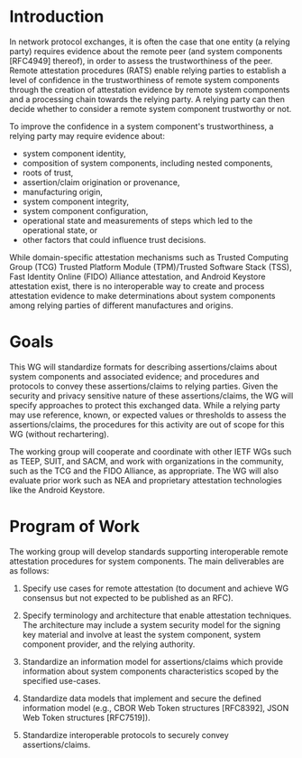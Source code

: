 Introduction
==========

In network protocol exchanges, it is often the case that one entity (a relying
party) requires evidence about the remote peer (and system components [RFC4949]
thereof), in order to assess the trustworthiness of the peer.  Remote
attestation procedures (RATS) enable relying parties to establish a level of
confidence in the trustworthiness of remote system components through the
creation of attestation evidence by remote system components and a processing
chain towards the relying party.  A relying party can then decide whether to
consider a remote system component trustworthy or not.

To improve the confidence in a system component's trustworthiness, a relying
party may require evidence about:
* system component identity,
* composition of system components, including nested components,
* roots of trust,
* assertion/claim origination or provenance,
* manufacturing origin,
* system component integrity,
* system component configuration,
* operational state and measurements of steps which led to the operational state, or
* other factors that could influence trust decisions.

While domain-specific attestation mechanisms such as Trusted Computing Group
(TCG) Trusted Platform Module (TPM)/Trusted Software Stack (TSS), Fast Identity
Online (FIDO) Alliance attestation, and Android Keystore attestation exist,
there is no interoperable way to create and process attestation evidence to
make determinations about system components among relying parties of different
manufactures and origins. 

Goals
=====

This WG will standardize formats for describing assertions/claims about system
components and associated evidence; and procedures and protocols to convey
these assertions/claims to relying parties.  Given the security and privacy
sensitive nature of these assertions/claims, the WG will specify approaches to
protect this exchanged data.  While a relying party may use reference, known, or
expected values or thresholds to assess the assertions/claims, the procedures
for this activity are out of scope for this WG (without rechartering).

The working group will cooperate and coordinate with other IETF WGs such as
TEEP, SUIT, and SACM, and work with organizations in the community, such as the TCG
and the FIDO Alliance, as appropriate.  The WG will also evaluate prior work
such as NEA and proprietary attestation technologies like the Android Keystore.

Program of Work
==============

The working group will develop standards supporting interoperable remote
attestation procedures for system components. The main deliverables are as
follows:

1. Specify use cases for remote attestation (to document and achieve WG
consensus but not expected to be published as an RFC).

2. Specify terminology and architecture that enable attestation techniques.
The architecture may include a system security model for the signing key
material and involve at least the system component, system component provider,
and the relying authority.

3. Standardize an information model for assertions/claims which provide
information about system components characteristics scoped by the specified
use-cases.

4. Standardize data models that implement and secure the defined information
model (e.g., CBOR Web Token structures [RFC8392], JSON Web Token structures
[RFC7519]).

5. Standardize interoperable protocols to securely convey assertions/claims.
